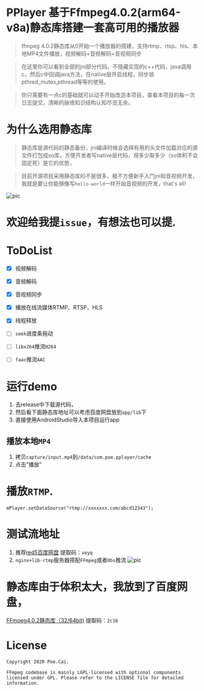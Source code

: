 PPlayer 基于Ffmpeg4.0.2(arm64-v8a)静态库搭建一套高可用的播放器
===
>ffmpeg 4.0.2静态库从0开始一个播放器的搭建，支持rtmp、rtsp、hls、本地MP4文件播放，视频解码+音频解码+音视频同步

>在这里你可以看到全部的jni部分代码，不隐藏实现的c++代码，java调用c，然后c中回调java方法，在native层开启线程，同步锁pthred_mutex,pthread等等的使用。

>你只需要有一点c的基础就可以动手开始改造本项目，查看本项目的每一次日志提交，清晰的脉络知识结构认知尽览无余。

# 为什么选用静态库
> 静态库是源代码的静态备份，jni编译时候会选择有用的头文件加载对应的源文件打包成so库，方便开发者写native层代码，用多少取多少（so体积不会固定死）是它的优势，

> 目前开源项目采用静态库的不是很多，极不方便新手入门jni和音视频开发，我就是要让你能够像写`hello-world`一样开始音视频的开发，that's all! 

![pic](https://github.com/jdpxiaoming/PPlayer/blob/master/capture/output2.gif)

# 欢迎给我提`issue`，有想法也可以提. 

# ToDoList
- [x] 视频解码
- [x] 音频解码
- [x] 音视频同步
- [x] 播放在线流媒体RTMP、RTSP、HLS
- [x] 线程释放
- [ ] `seek`进度条拖动
- [ ] `libx264`推流`H264`
- [ ] `faac`推流`AAC` 
 

# 运行demo
1. 去release中下载源代码，
2. 然后看下面静态库地址可以考虑百度网盘放到`app/lib`下
3. 直接使用AndroidStudio导入本项目运行app

## 播放本地`MP4`
1. 拷贝`capture/input.mp4`到`/data/com.poe.pplayer/cache`
2. 点击"播放"
##

# 播放`RTMP`.
```
mPlayer.setDataSource("rtmp://xxxxxxx.com/abcd12343");
```


# 测试流地址 
1. 推荐[red5百度网盘](https://pan.baidu.com/s/1IEbbWcg5633GkL0V5MTupw) 提取码：`veyq`
2. `nginx+lib-rtmp`服务器搭配`FFmpeg`或者`Obs`推流
![pic](https://github.com/jdpxiaoming/PPlayer/blob/master/capture/hometiny.gif)

# 静态库由于体积太大，我放到了百度网盘，
[FFmpeg4.0.2静态库（32/64bit)](https://pan.baidu.com/s/1Jh6HpRssMZTz2OH8j1GrGg) 提取码：`2c16`

# License
    Copyright 2020 Poe.Cai.

    FFmpeg codebase is mainly LGPL-licensed with optional components licensed under GPL. Please refer to the LICENSE file for detailed information.


